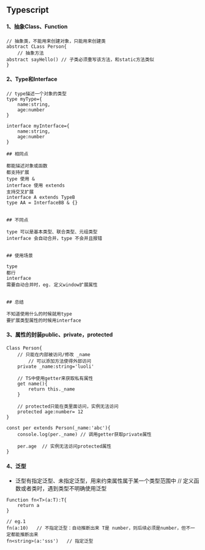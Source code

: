 ## Typescript

#### 1、抽象Class、Function

```
// 抽象类，不能用来创建对象，只能用来创建类
abstract CLass Person{
    // 抽象方法
abstract sayHello() // 子类必须重写该方法，和static方法类似
}
```


#### 2、Type和Interface

```
// type描述一个对象的类型
type myType={
    name:string,
    age:number
}

interface myInterface={
    name:string,
    age:number
}
```
```
## 相同点

都能描述对象或函数
都支持扩展
type 使用 &
interface 使用 extends
支持交叉扩展
interface A extends TypeB
type AA = InterfaceBB & {}


## 不同点

type 可以是基本类型、联合类型、元组类型
interface 会自动合并，type 不会并且报错


## 使用场景

type 
都行
interface
需要自动合并时，eg. 定义window扩展属性


## 总结

不知道使用什么的时候就用type
要扩展类型属性的时候用interface 
```

#### 3、属性的封装public、private，protected
```
Class Person{
    // 只能在内部被访问/修改 _name
        // 可以添加方法使得外部访问
    private _name:string='luoli'
    
    // TS中使用getter来获取私有属性
    get name(){
        return this._name
    }
    
    // protected只能在类里面访问，实例无法访问
    protected age:number= 12
}

const per extends Person(_name:'abc'){
    console.log(per._name) // 调用getter获取private属性

    per.age  // 实例无法访问protected属性
}
```

#### 4、泛型

- 泛型有指定泛型、未指定泛型，用来约束属性属于某一个类型范围中
// 定义函数或者类时，遇到类型不明确使用泛型
```
Function fn<T>(a:T):T{
    return a
}

// eg.1
fn(a:10)   // 不指定泛型：自动推断出来 T是 number，则后续必须是number，但不一定都能推断出来
fn<string>(a:'sss')   // 指定泛型
```